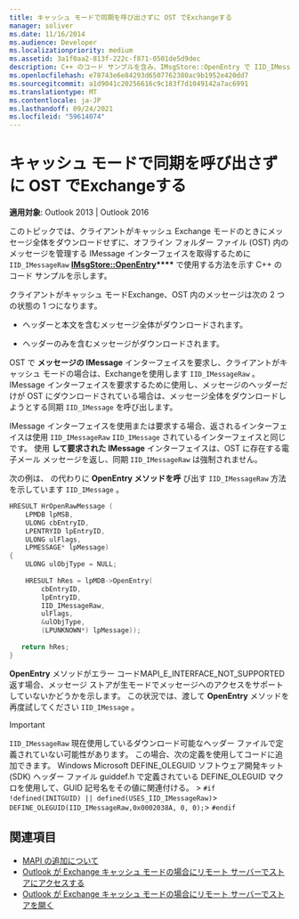 ```yaml
---
title: キャッシュ モードで同期を呼び出さずに OST でExchangeする
manager: soliver
ms.date: 11/16/2014
ms.audience: Developer
ms.localizationpriority: medium
ms.assetid: 3a1f0aa2-813f-222c-f871-0501de5d9dec
description: C++ のコード サンプルを含み、IMsgStore::OpenEntry で IID_IMessageRaw を使用して、クライアントがキャッシュ Exchange モードのときにメッセージ全体をダウンロードすることなく、オフライン フォルダー ファイル (OST) 内のメッセージを管理する IMessage インターフェイスを取得する方法を示します。
ms.openlocfilehash: e78743e6e84293d6507762380ac9b1952e420dd7
ms.sourcegitcommit: a1d9041c20256616c9c183f7d1049142a7ac6991
ms.translationtype: MT
ms.contentlocale: ja-JP
ms.lasthandoff: 09/24/2021
ms.locfileid: "59614074"
---
```

# <a name="manage-messages-in-ost-without-invoking-a-synchronization-in-cached-exchange-mode"></a>キャッシュ モードで同期を呼び出さずに OST でExchangeする

**適用対象**: Outlook 2013 | Outlook 2016 
  
このトピックでは、クライアントがキャッシュ Exchange モードのときにメッセージ全体をダウンロードせずに、オフライン フォルダー ファイル (OST) 内のメッセージを管理する IMessage インターフェイスを取得するために `IID_IMessageRaw` **[IMsgStore::OpenEntry](imsgstore-openentry.md)****[](imessageimapiprop.md)** で使用する方法を示す C++ のコード サンプルを示します。 
  
クライアントがキャッシュ モードExchange、OST 内のメッセージは次の 2 つの状態の 1 つになります。
  
- ヘッダーと本文を含むメッセージ全体がダウンロードされます。
    
- ヘッダーのみを含むメッセージがダウンロードされます。
    
OST で **メッセージの IMessage** インターフェイスを要求し、クライアントがキャッシュ モードの場合は、Exchangeを使用します `IID_IMessageRaw` 。 IMessage インターフェイスを要求するために使用し、メッセージのヘッダーだけが OST にダウンロードされている場合は、メッセージ全体をダウンロードしようとする同期 `IID_IMessage` を呼び出します。  
  
IMessage インターフェイスを使用または要求する場合、返されるインターフェイスは使用 `IID_IMessageRaw` `IID_IMessage` されているインターフェイスと同じです。  使用 **して要求された IMessage** インターフェイスは、OST に存在する電子メール メッセージを返し、同期  `IID_IMessageRaw` は強制されません。 
  
次の例は、 の代わりに **OpenEntry メソッドを呼** び出す  `IID_IMessageRaw` 方法を示しています  `IID_IMessage` 。
  
```cpp
HRESULT HrOpenRawMessage ( 
    LPMDB lpMSB,  
    ULONG cbEntryID,  
    LPENTRYID lpEntryID,  
    ULONG ulFlags,  
    LPMESSAGE* lpMessage) 
{ 
    ULONG ulObjType = NULL; 
 
    HRESULT hRes = lpMDB->OpenEntry( 
        cbEntryID, 
        lpEntryID, 
        IID_IMessageRaw, 
        ulFlags, 
        &ulObjType, 
        (LPUNKNOWN*) lpMessage)); 
 
   return hRes; 
} 

```

**OpenEntry** メソッドがエラー コードMAPI_E_INTERFACE_NOT_SUPPORTED返す場合、メッセージ ストアが生モードでメッセージへのアクセスをサポートしていないかどうかを示します。 この状況では、渡して **OpenEntry** メソッドを再度試してください  `IID_IMessage` 。

> [!IMPORTANT]
>  `IID_IMessageRaw` 現在使用しているダウンロード可能なヘッダー ファイルで定義されていない可能性があります。 この場合、次の定義を使用してコードに追加できます。 Windows Microsoft DEFINE_OLEGUID ソフトウェア開発キット (SDK) ヘッダー ファイル guiddef.h で定義されている DEFINE_OLEGUID マクロを使用して、GUID 記号名をその値に関連付ける。 >  `#if !defined(INITGUID) || defined(USES_IID_IMessageRaw)`>  `DEFINE_OLEGUID(IID_IMessageRaw,0x0002038A, 0, 0);`>  `#endif`
  
## <a name="see-also"></a>関連項目

- [MAPI の追加について](about-mapi-additions.md) 
- [Outlook が Exchange キャッシュ モードの場合にリモート サーバーでストアにアクセスする](how-to-access-store-on-remote-server-in-cached-exchange-mode.md)
- [Outlook が Exchange キャッシュ モードの場合にリモート サーバーでストアを開く](how-to-open-store-on-remote-server-in-cached-exchange-mode.md)

